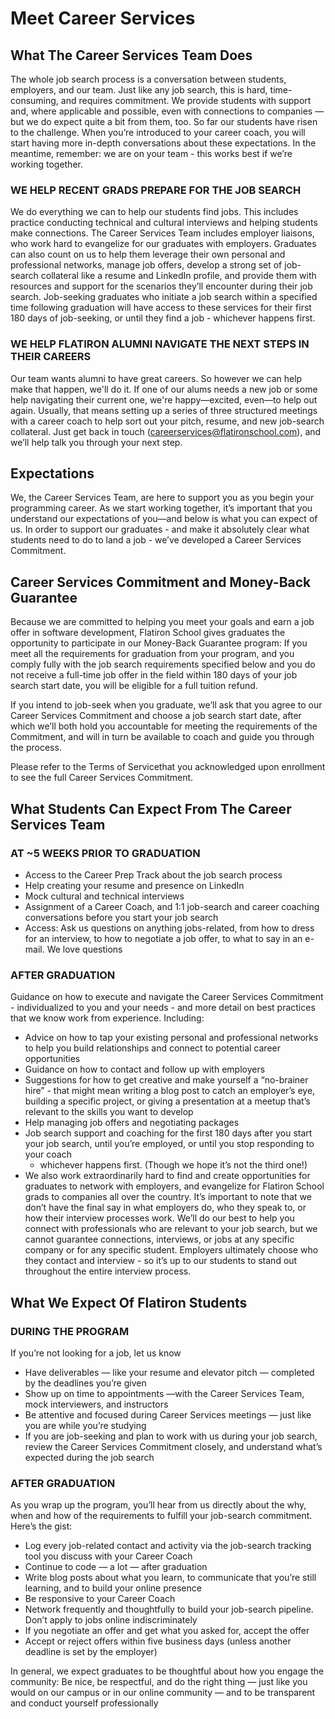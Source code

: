 # Meet Career Services

## What The Career Services Team Does

The whole job search process is a conversation between students, employers, and
our team. Just like any job search, this is hard, time-consuming, and requires
commitment. We provide students with support and, where applicable and possible,
even with connections to companies — but we do expect quite a bit from them,
too. So far our students have risen to the challenge. When you’re introduced to
your career coach, you will start having more in-depth conversations about these
expectations. In the meantime, remember: we are on your team - this works best
if we’re working together.

### WE HELP RECENT GRADS PREPARE FOR THE JOB SEARCH

We do everything we can to help our students find jobs. This includes practice
conducting technical and cultural interviews and helping students make
connections. The Career Services Team includes employer liaisons, who work hard
to evangelize for our graduates with employers. Graduates can also count on us
to help them leverage their own personal and professional networks, manage job
offers, develop a strong set of job-search collateral like a resume and LinkedIn
profile, and provide them with resources and support for the scenarios they’ll
encounter during their job search. Job-seeking graduates who initiate a job
search within a specified time following graduation will have access to these
services for their first 180 days of job-seeking, or until they find a job -
whichever happens first.

### WE HELP FLATIRON ALUMNI NAVIGATE THE NEXT STEPS IN THEIR CAREERS

Our team wants alumni to have great careers. So however we can help make that
happen, we'll do it. If one of our alums needs a new job or some help navigating
their current one, we're happy—excited, even—to help out again. Usually, that
means setting up a series of three structured meetings with a career coach to
help sort out your pitch, resume, and new job-search collateral. Just get back
in touch (careerservices@flatironschool.com), and we’ll help talk you through
your next step.

## Expectations

We, the Career Services Team, are here to support you as you begin your
programming career. As we start working together, it’s important that you
understand our expectations of you—and below is what you can expect of us. In
order to support our graduates - and make it absolutely clear what students need
to do to land a job - we’ve developed a Career Services Commitment.

## Career Services Commitment and Money-Back Guarantee

Because we are committed to helping you meet your goals and earn a job offer in
software development, Flatiron School gives graduates the opportunity to
participate in our Money-Back Guarantee program: If you meet all the
requirements for graduation from your program, and you comply fully with the job
search requirements specified below and you do not receive a full-time job offer
in the field within 180 days of your job search start date, you will be eligible
for a full tuition refund.

If you intend to job-seek when you graduate, we’ll ask that you agree to our
Career Services Commitment and choose a job search start date, after which we’ll
both hold you accountable for meeting the requirements of the Commitment, and
will in turn be available to coach and guide you through the process.

Please refer to the Terms of Service​that you acknowledged upon enrollment to
see the full Career Services Commitment.

## What Students Can Expect From The Career Services Team

### AT ~5 WEEKS PRIOR TO GRADUATION

- Access to the Career Prep Track about the job search process
- Help creating your resume and presence on LinkedIn
- Mock cultural and technical interviews
- Assignment of a Career Coach, and 1:1 job-search and career coaching
  conversations before you start your job search
- Access: Ask us questions on anything jobs-related, from how to dress for an
  interview, to how to negotiate a job offer, to what to say in an e-mail. We
  love questions

### AFTER GRADUATION

Guidance on how to execute and navigate the Career Services Commitment​-
individualized to you and your needs - and more detail on best practices that we
know work from experience. Including:

- Advice on how to tap your existing personal and professional networks to help
  you build relationships and connect to potential career opportunities
- Guidance on how to contact and follow up with employers
- Suggestions for how to get creative and make yourself a “no-brainer hire” -
  that might mean writing a blog post to catch an employer’s eye, building a
  specific project, or giving a presentation at a meetup that’s relevant to the
  skills you want to develop
- Help managing job offers and negotiating packages
- Job search support and coaching for the first 180 days after you start your
  job search, until you’re employed, or until you stop responding to your coach
  - whichever happens first. (Though we hope it’s not the third one!)
- We also work extraordinarily hard to find and create opportunities for
  graduates to network with employers, and evangelize for Flatiron School grads
  to companies all over the country. It’s important to note that we don’t have
  the final say in what employers do, who they speak to, or how their interview
  processes work. We’ll do our best to help you connect with professionals who
  are relevant to your job search, but we cannot guarantee connections,
  interviews, or jobs at any specific company or for any specific student.
  Employers ultimately choose who they contact and interview - so it’s up to our
  students to stand out throughout the entire interview process.

## What We Expect Of Flatiron Students

### DURING THE PROGRAM

If you’re not looking for a job, let us know

- Have deliverables — like your resume and elevator pitch — completed by the
  deadlines you’re given
- Show up on time to appointments —with the Career Services Team, mock
  interviewers, and instructors
- Be attentive and focused during Career Services meetings — just like you are
  while you’re studying
- If you are job-seeking and plan to work with us during your job search, review
  the Career Services Commitment closely, and understand what’s expected during
  the job search

### AFTER GRADUATION

As you wrap up the program, you’ll hear from us directly about the why, when and
how of the requirements to fulfill your job-search commitment. Here’s the gist:

- Log every job-related contact and activity via the job-search tracking tool
  you discuss with your Career Coach
- Continue to code — a lot — after graduation
- Write blog posts about what you learn, to communicate that you’re still
  learning, and to build your online presence
- Be responsive to your Career Coach
- Network frequently and thoughtfully to build your job-search pipeline. Don’t
  apply to jobs online indiscriminately
- If you negotiate an offer and get what you asked for, accept the offer
- Accept or reject offers within five business days (unless another deadline is
  set by the employer)

In general, we expect graduates to be thoughtful about how you engage the
community: Be nice, be respectful, and do the right thing — just like you would
on our campus or in our online community — and to be transparent and conduct
yourself professionally

